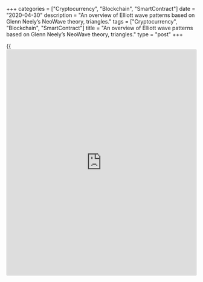 +++
categories = ["Cryptocurrency", "Blockchain", "SmartContract"]
date = "2020-04-30"
description = "An overview of Elliott wave patterns based on Glenn Neely’s NeoWave theory, triangles."
tags = ["Cryptocurrency", "Blockchain", "SmartContract"]
title = "An overview of Elliott wave patterns based on Glenn Neely’s NeoWave theory, triangles."
type = "post"
+++

{{<iframe id="large-banner" src="https://www.bounty.group/#slide=24.0" width="100%" height="600" scrolling="no" style="border: 0px solid rgb(216, 221, 230); border-radius: 3px;">}}

April 30, 2020

April 30, 2020

NeoWave. Part 15. Basic and advanced rules of logic to analyze
triangles.Mikhail Hypov

## NeoWave theory by Glenn Neely. Triangle patterns. Basic and advanced
rules of logic.

Dear friends!

In the [previous training article][1], I covered triangle patterns,
their variations, and basic construction rules.

If you haven’t read the previous articles in the NeoWave series, I
recommend covering all the articles devoted to the NeoWave theory based
on Glenn Neely’s book Mastering Elliott Wave, starting from the first
one:

[Neo Wave theory. Part 1. Rules for creating charts][2].

[Neo Wave theory. Part 2. Basic information on Polywaves and Structure
Labels. ][3]

[NeoWave. Part 3. Retracement Rule 1.][4]

[NeoWave theory. Part 4. Retracement Rule 2.][5]

[NeoWave theory. Part 5. Retracement Rule 3.][6]

[NeoWave. Part 6. Retracement rule 4. Conditions “a” and “b”][7].

[NeoWave. Part 7. Retracement rule 4. Conditions “c”, “d” and “e”][8].

[NeoWave. Part 8. Retracement rule 5. Conditions “a” and “b”][9].

[NeoWave. Part 9. Retracement rule 5. Retracement rule 6, condition
“a”][10].

[NeoWave. Part 10. Retracement Rule 6. Conditions “b”, “c”, and
“d”][11].

[NeoWave. Part 11. Retracement rule 7.][12]

[NeoWave. Part 12. Impulsions and the rules to analyze impulse wave
patterns. ][13]

[NeoWave. Part 13. Corrections. Rules to identify a correction.][14]

[NeoWave. Part 14. Triangles. Rules to identify triangles. ][1]

In this educational post, I will explain the formal (basic) and advanced
rules of logic.

### Basic rules of logic to confirm a triangle formation

Remember, the basic rules are applied to confirm the formation type.

We shall confirm the authenticity of a contracting triangle by analyzing
the market action after the pattern completion.

### Stage 1

First, draw a trendline through the beginning of wave B and the end of
wave D. The first wave, immediately after the completion of the
triangle, must break the B-D trendline in the same amount of time (or
less) as that consumed by wave E.

### Stage 2

The thrust after wave E of a triangle should exceed the highest or
lowest price level (depending on the direction of the thrust) achieved
during the triangle. Another important criterion to confirm the
formation of a contracting triangle states that the triangle's thrust
must terminate in a time frame which is less than 50% of that taken by
the Triangle (added to the end of wave E).

### Formal rules of logic to confirm the formation of expanding
triangles

To confirm the authenticity of an expanding triangle, you should apply
the opposite requirements. In other words, after the E-wave of an
expanding triangle, the market should either not retrace the E-wave
completely breaking the B-D trendline, or __it will take more time to
completely retrace wave E than it took to form.

Let us study the example of how a contracting non-limiting triangle
(analyzed in the previous article) is confirmed.

![LiteForex: An overview of Elliott wave patterns based on Glenn Neely’s
NeoWave theory, triangles.][15]

First, we draw the B-D trendline. The first wave immediately after the
pattern’s completion, should break the B-D trendline in the amount of
time that is no longer than that consumed by wave E. As you see, the
blue area, which marks the E-wave’s price territory, is smaller than the
red area, which highlights the period when the post-triangular wave is
forming and breaks the B-D trendline. Therefore, the first stage of the
pattern confirmation is completed.

![LiteForex: An overview of Elliott wave patterns based on Glenn Neely’s
NeoWave theory, triangles.][16]

Now, let us look at the thrust after the E-wave. It makes a new high
(the blue dot in the chart) that exceeds the highest level (the pink
line in the chart) achieved during the formation of the triangle.
Therefore, the second stage also confirms the triangle. Next, I will
cover the advanced rules of logic applied to triangles, exceptions to
the rules, as well as the principles of identification of price patterns
composed of monowaves.

### Advanced rules of logic for a contracting triangle

Remember, the advanced rules of logic are used to analyses the market
action after the pattern completed.

A thrust always follows a contracting triangle, which depends on the
pattern’s variation. The thrust out of a contracting triangle should
always exceed the highest or lowest price reached during the formation
of the triangle unless it moves against the direction of wave B.

A contracting triangle may be the B-wave or the last phase in a
correction, or it may be the fourth wave in an impulse. Besides,
triangles create important support/resistance levels. Namely, when the
triangle is finished, its apex point will be a significant support to
any decline or resistance to any rise. However, the “horizontal”
influence of the triangle’s apex point will usually hold for only two or
three violations. If the market has moved up or down through the price
level occupied by the apex point more than three times, the market is
indicating that the price level has lost its significance.

### Advanced rules of logic for a contracting limiting triangle

This variation of triangles doesn’t depend on the previous pattern,
unlike most corrections. Post-triangular action in a limiting
****triangle is determined by the size of the widest segment of the
triangle and the placement of the triangle’s apex point. Remember, the
apex point is created by the converging trendlines which form the
triangle. The triangle being analyzed is limiting, the market action
after the thrust usually returns to the breakout point and often exceeds
it.

Depending on the slope of the trendlines which create the Triangle, the
thrust could be between 75% and 261.8% of the widest segment of the
triangle. The time period of the thrust is generally equal to that it
took the market to cover the distance from the end of the E-wave to the
apex point. Differently put, the thrust should terminate almost exactly
into the time period __where the converging trendlines crossed.

If the triangle is a B-wave of a correction or the 4th wave in an
impulse, but the post thrust action has not returned to the breakout
point or beyond and the market action has exceeded the original thrust's
highest or lowest price level, there must be a terminal pattern forming.

There also can be forming the x-wave if the triangle is the B-wave of a
larger formation. The x-wave is most likely to be forming when the post-
thrust action fails to break the beginning of the triangle after it
reaches the time period of the triangle’s apex.

### Advanced rules of logic for a horizontal, contracting limiting
triangle

The thrust out of such a triangle usually falls in the range of 75% and
125% of the widest segment in the triangle.

### Advanced rules for an irregular contracting limiting triangle

If the B-wave in the pattern exceeds the end of wave A (in both
directions), the thrust out of this triangle may reach 161.8% of its
widest segment.

### Advanced rules of logic for a running contracting limiting triangle

This is the most powerful variation of triangles. The thrust out of the
triangle may reach 261.8% of the widest segment in the triangle.
Besides, if the triangle is drifting upward, the trend is strong, it is
drifting downward, the trend is weak.

### Advanced rules of logic for contracting non-limiting triangles

A non-limiting triangle doesn’t impose any specific rules for post-
triangular market action. So, the only way to predict further market
action is to analyze the action preceding the correction. If a
correction with a triangle, it means the correction must be complex,
that is a double or triple pattern. If it is followed by an impulse, the
impulse should be at least the same length of the previous impulse. The
non-limiting thrust should not terminate during the time period occupied
by the apex point.

![LiteForex: An overview of Elliott wave patterns based on Glenn Neely’s
NeoWave theory, triangles.][17]

The above chart displays the contracting non-limiting triangle. Let us
see how the advanced rules of logic work, using it as an example. The
thrust of the non-limiting triangle should be longer than the widest
segment in a triangle. The wave, following the E-wave, is a little more
than 100% of wave A, which is the widest in the triangle being studied.
Besides, in accordance with the rules of logic, the thrust doesn’t
terminate within the price period occupied by the apex point.

### Advanced rules of logic for expanding triangle

The expanding triangles usually imply the opposite attributes of the
contracting triangles. The thrust is usually less than the widest leg of
a triangle. When the pattern takes place in the B-wave position, there
must be a c-wave failure. If an expanding triangle completes a larger
pattern, it is unlikely that the next move will completely retrace the
E-wave of the triangle. If it does, the retracement should take more
time than that consumed by the E-wave.

### Advanced rules of logic for an expanding limiting triangle

The only implication __that is reliable about this pattern is it should
not be completely retraced by the following wave.

### Advanced rules of logic for an expanding non-limiting triangle

These triangles most commonly serve as the first or last phase of a
complex Corrective pattern, or as an x-wave. If it is the first segment
of a complex correction, it should not be completely retraced by the
next wave. If it is the last phase of a complex correction, then it
should be completely retraced by the next move.

![LiteForex: An overview of Elliott wave patterns based on Glenn Neely’s
NeoWave theory, triangles.][18]

Let analyze the expanding triangle, I studied in the previous article.
As you see, the wave following the E-wave doesn’t completely retrace the
triangle. Therefore, it can be the x-wave or the first segment of a
larger complex correction. We could analyze the pattern in the inverted
order. For example, if we presume that the non-limiting triangle is the
last phase of a larger correction, its thrust likely to reach the
beginning of the triangle.

That is all for today. In the next training article, I will cover
advanced rules of logic for zigzags and identification of price patterns
with larger formations.

* * *

Take care of yourself and your money!

Subscribe and be the first to read the most up-to-date materials!

I wish you good luck and good profits!

* * *

P.S. Did you like my article? Share it in social networks: it will be
the best “thank you" :)

Ask me questions and comment below. I’ll be glad to answer your
questions and give necessary explanations.

 **Useful links:**

  * I recommend trying to trade with a reliable broker [here][19]. The system allows you to trade by yourself or copy successful traders from all across the globe.
  * Use my promo-code BLOG for getting deposit bonus 50% on LiteForex platform. Just enter this code in the appropriate field while [depositing][20] your trading account.
  * Telegram channel with high-quality analytics, Forex reviews, training articles, and other useful things for traders <t.me/liteforex>

## Price chart of BTCUSD in real time mode

![NeoWave. Part 15. Basic and advanced rules of logic to analyze
triangles.][21]

The content of this article reflects the author’s opinion and does not
necessarily reflect the official position of LiteForex. The material
published on this page is provided for informational purposes only and
should not be considered as the provision of investment advice for the
purposes of Directive 2004/39/EC.

Rate this article:

{{value}}

( {{count}} {{title}} )

   1. www.liteforex.com/blog/for-professionals/neowave-part-14-corrections-triangles-rules-to-identify-triangles/
   2. www.liteforex.com/blog/for-professionals/neo-wave-theory-part-1-rules-of-creating-charts/
   3. www.liteforex.com/blog/for-professionals/neo-wave-theory-part-2-basic-information-on-polywaves-and-structure-labels/
   4. www.liteforex.com/blog/for-professionals/neowave-part-3-retracement-rule-1/
   5. www.liteforex.com/blog/for-professionals/neowave-theory-part-4-retracement-rule-2/
   6. www.liteforex.com/blog/for-professionals/neowave-part-5-retracement-rule-3/
   7. www.liteforex.com/blog/for-professionals/neowave-part-6-retracement-rule-4-conditions-a-and-b/
   8. www.liteforex.com/blog/for-professionals/neowave-part-7-retracement-rule-4-conditions-c-d-and-e/
   9. www.liteforex.com/blog/for-professionals/neowave-part-8-retracement-rule-5-conditions-a-and-b/
   10. www.liteforex.com/blog/for-professionals/neowave-part-9-retracement-rule-5-conditions-a-and-b-retracement-rule-6-condition-a/
   11. www.liteforex.com/blog/for-professionals/neowave-part-10-retracement-rule-6-conditions-b-c-and-d/
   12. www.liteforex.com/blog/for-professionals/neowave-part-11-retracement-rule-7/
   13. www.liteforex.com/blog/for-professionals/neowave-part-12-impulsions-and-the-rules-to-analyze-impulse-wave-patterns/
   14. www.liteforex.com/blog/for-professionals/neowave-part-13-corrections-rules-to-identify-a-correction/
   15. cdn.liteforex.com/cache/uploads/blog_post/cryptocyrrency/hyipov/2020.04.29/BTCUSD_hypov_1.jpg?w=30&s=03b6e1e83dd1acad730dc6863fd45793
   16. cdn.liteforex.com/cache/uploads/blog_post/cryptocyrrency/hyipov/2020.04.29/BTCUSD_hypov_2.jpg?w=30&s=23312ef09345c11c702ff263369863aa
   17. cdn.liteforex.com/cache/uploads/blog_post/cryptocyrrency/hyipov/2020.04.29/BTCUSD_hypov_3.jpg?w=30&s=cadd8d19e53b5015079b8e4288f158b4
   18. cdn.liteforex.com/cache/uploads/blog_post/cryptocyrrency/hyipov/2020.04.29/BTCUSD_hypov_4.jpg?w=30&s=7911ce8f7deaedbbc48709fa299a7069
   19. my.liteforex.com/?category=for-professionals&slug=neowave-part-15-basic-and-advanced-rules-of-logic-to-analyze-triangles&openPopup=%2Fregistration%2Fpopup&utm_source=blog&utm_medium=article&utm_campaign=bonus
   20. my.liteforex.com/deposit/?category=for-professionals&slug=neowave-part-15-basic-and-advanced-rules-of-logic-to-analyze-triangles&promo_code=BLOG&utm_source=blog&utm_medium=article&utm_campaign=bonus
   21. cdn.liteforex.com/cache/uploads/blog_post/cryptocyrrency/hyipov/2020.04.29/BTCUSD_hypov_logo.jpg?q=75&w=1000&s=dc56876f090fcb72308e9fa5b0b09c3d